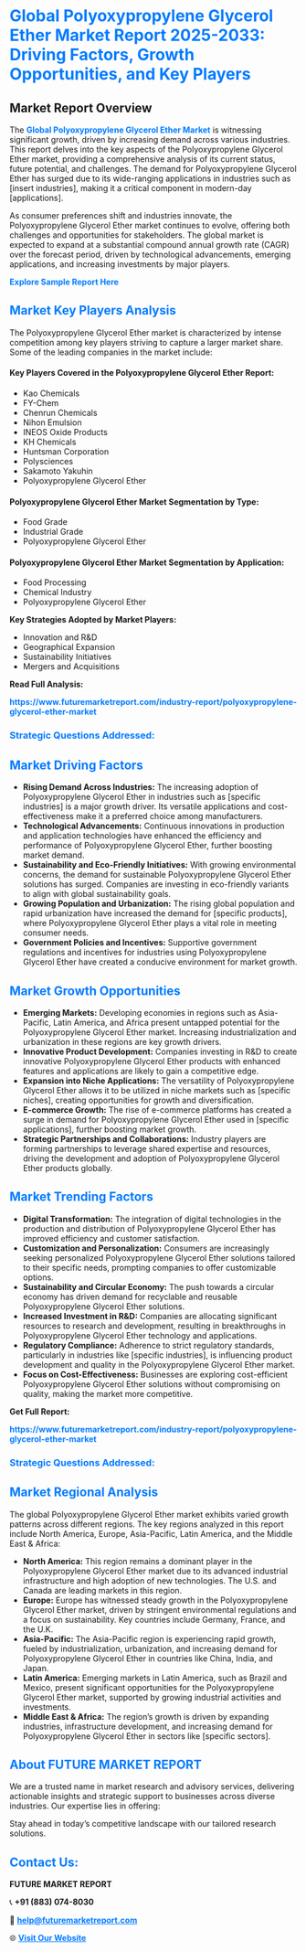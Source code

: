 <h1 style="color: #007BFF;">Global Polyoxypropylene Glycerol Ether Market Report 2025-2033: Driving Factors, Growth Opportunities, and Key Players</h1>

<section id="overview">
<h2>Market Report Overview</h2>
<p>The <a href="https://www.futuremarketreport.com/industry-report/polyoxypropylene-glycerol-ether-market" style="color: #007BFF; text-decoration: none;"><strong>Global Polyoxypropylene Glycerol Ether Market</strong></a> is witnessing significant growth, driven by increasing demand across various industries. This report delves into the key aspects of the Polyoxypropylene Glycerol Ether market, providing a comprehensive analysis of its current status, future potential, and challenges. The demand for Polyoxypropylene Glycerol Ether has surged due to its wide-ranging applications in industries such as [insert industries], making it a critical component in modern-day [applications].</p>
<p>As consumer preferences shift and industries innovate, the Polyoxypropylene Glycerol Ether market continues to evolve, offering both challenges and opportunities for stakeholders. The global market is expected to expand at a substantial compound annual growth rate (CAGR) over the forecast period, driven by technological advancements, emerging applications, and increasing investments by major players.</p>
</section>

<section id="overview">
<p><a href="https://www.futuremarketreport.com/request-sample/reportId=98935" style="color: #007BFF; text-decoration: none;"><strong>Explore Sample Report Here</strong></a></p>
</section>

<section id="key-players">
<h2 style="color: #007BFF;">Market Key Players Analysis</h2>
<p>The Polyoxypropylene Glycerol Ether market is characterized by intense competition among key players striving to capture a larger market share. Some of the leading companies in the market include:</p>
<h4>Key Players Covered in the Polyoxypropylene Glycerol Ether Report:</h4>
<ul><li>Kao Chemicals</li><li>FY-Chem</li><li>Chenrun Chemicals</li><li>Nihon Emulsion</li><li>INEOS Oxide Products</li><li>KH Chemicals</li><li>Huntsman Corporation</li><li>Polysciences</li><li>Sakamoto Yakuhin</li><li>Polyoxypropylene Glycerol Ether</li></ul>
<h4>Polyoxypropylene Glycerol Ether Market Segmentation by Type:</h4>
<ul><li>Food Grade</li><li>Industrial Grade</li><li>Polyoxypropylene Glycerol Ether</li></ul>

<h4>Polyoxypropylene Glycerol Ether Market Segmentation by Application:</h4>
<ul><li>Food Processing</li><li>Chemical Industry</li><li>Polyoxypropylene Glycerol Ether</li></ul>
<p><strong>Key Strategies Adopted by Market Players:</strong></p>
<ul>
<li>Innovation and R&D</li>
<li>Geographical Expansion</li>
<li>Sustainability Initiatives</li>
<li>Mergers and Acquisitions</li>
</ul>
</section>

<section>
<p><strong>Read Full Analysis: </strong></p><a href="https://www.futuremarketreport.com/industry-report/polyoxypropylene-glycerol-ether-market" style="color: #007BFF; text-decoration: none;"><strong>https://www.futuremarketreport.com/industry-report/polyoxypropylene-glycerol-ether-market</strong></a>
<h3 style="color: #007BFF;">Strategic Questions Addressed:</h3>
</section>

<section id="driving-factors">
<h2 style="color: #007BFF;">Market Driving Factors</h2>
<ul>
<li><strong>Rising Demand Across Industries:</strong> The increasing adoption of Polyoxypropylene Glycerol Ether in industries such as [specific industries] is a major growth driver. Its versatile applications and cost-effectiveness make it a preferred choice among manufacturers.</li>
<li><strong>Technological Advancements:</strong> Continuous innovations in production and application technologies have enhanced the efficiency and performance of Polyoxypropylene Glycerol Ether, further boosting market demand.</li>
<li><strong>Sustainability and Eco-Friendly Initiatives:</strong> With growing environmental concerns, the demand for sustainable Polyoxypropylene Glycerol Ether solutions has surged. Companies are investing in eco-friendly variants to align with global sustainability goals.</li>
<li><strong>Growing Population and Urbanization:</strong> The rising global population and rapid urbanization have increased the demand for [specific products], where Polyoxypropylene Glycerol Ether plays a vital role in meeting consumer needs.</li>
<li><strong>Government Policies and Incentives:</strong> Supportive government regulations and incentives for industries using Polyoxypropylene Glycerol Ether have created a conducive environment for market growth.</li>
</ul>
</section>

<section id="growth-opportunities">
<h2 style="color: #007BFF;">Market Growth Opportunities</h2>
<ul>
<li><strong>Emerging Markets:</strong> Developing economies in regions such as Asia-Pacific, Latin America, and Africa present untapped potential for the Polyoxypropylene Glycerol Ether market. Increasing industrialization and urbanization in these regions are key growth drivers.</li>
<li><strong>Innovative Product Development:</strong> Companies investing in R&D to create innovative Polyoxypropylene Glycerol Ether products with enhanced features and applications are likely to gain a competitive edge.</li>
<li><strong>Expansion into Niche Applications:</strong> The versatility of Polyoxypropylene Glycerol Ether allows it to be utilized in niche markets such as [specific niches], creating opportunities for growth and diversification.</li>
<li><strong>E-commerce Growth:</strong> The rise of e-commerce platforms has created a surge in demand for Polyoxypropylene Glycerol Ether used in [specific applications], further boosting market growth.</li>
<li><strong>Strategic Partnerships and Collaborations:</strong> Industry players are forming partnerships to leverage shared expertise and resources, driving the development and adoption of Polyoxypropylene Glycerol Ether products globally.</li>
</ul>
</section>

<section id="trending-factors">
<h2 style="color: #007BFF;">Market Trending Factors</h2>
<ul>
<li><strong>Digital Transformation:</strong> The integration of digital technologies in the production and distribution of Polyoxypropylene Glycerol Ether has improved efficiency and customer satisfaction.</li>
<li><strong>Customization and Personalization:</strong> Consumers are increasingly seeking personalized Polyoxypropylene Glycerol Ether solutions tailored to their specific needs, prompting companies to offer customizable options.</li>
<li><strong>Sustainability and Circular Economy:</strong> The push towards a circular economy has driven demand for recyclable and reusable Polyoxypropylene Glycerol Ether solutions.</li>
<li><strong>Increased Investment in R&D:</strong> Companies are allocating significant resources to research and development, resulting in breakthroughs in Polyoxypropylene Glycerol Ether technology and applications.</li>
<li><strong>Regulatory Compliance:</strong> Adherence to strict regulatory standards, particularly in industries like [specific industries], is influencing product development and quality in the Polyoxypropylene Glycerol Ether market.</li>
<li><strong>Focus on Cost-Effectiveness:</strong> Businesses are exploring cost-efficient Polyoxypropylene Glycerol Ether solutions without compromising on quality, making the market more competitive.</li>
</ul>
</section>

<section>
<p><strong>Get Full Report: </strong></p><a href="https://www.futuremarketreport.com/industry-report/polyoxypropylene-glycerol-ether-market" style="color: #007BFF; text-decoration: none;"><strong>https://www.futuremarketreport.com/industry-report/polyoxypropylene-glycerol-ether-market</strong></a>
<h3 style="color: #007BFF;">Strategic Questions Addressed:</h3>
</section>


<section id="regional-analysis">
<h2 style="color: #007BFF;">Market Regional Analysis</h2>
<p>The global Polyoxypropylene Glycerol Ether market exhibits varied growth patterns across different regions. The key regions analyzed in this report include North America, Europe, Asia-Pacific, Latin America, and the Middle East & Africa:</p>
<ul>
<li><strong>North America:</strong> This region remains a dominant player in the Polyoxypropylene Glycerol Ether market due to its advanced industrial infrastructure and high adoption of new technologies. The U.S. and Canada are leading markets in this region.</li>
<li><strong>Europe:</strong> Europe has witnessed steady growth in the Polyoxypropylene Glycerol Ether market, driven by stringent environmental regulations and a focus on sustainability. Key countries include Germany, France, and the U.K.</li>
<li><strong>Asia-Pacific:</strong> The Asia-Pacific region is experiencing rapid growth, fueled by industrialization, urbanization, and increasing demand for Polyoxypropylene Glycerol Ether in countries like China, India, and Japan.</li>
<li><strong>Latin America:</strong> Emerging markets in Latin America, such as Brazil and Mexico, present significant opportunities for the Polyoxypropylene Glycerol Ether market, supported by growing industrial activities and investments.</li>
<li><strong>Middle East & Africa:</strong> The region’s growth is driven by expanding industries, infrastructure development, and increasing demand for Polyoxypropylene Glycerol Ether in sectors like [specific sectors].</li>
</ul>
</section>

<footer>
<h2 style="color: #007BFF;">About FUTURE MARKET REPORT</h2>
<p>We are a trusted name in market research and advisory services, delivering actionable insights and strategic support to businesses across diverse industries. Our expertise lies in offering:</p>

<p>Stay ahead in today’s competitive landscape with our tailored research solutions.</p>

<h2 style="color: #007BFF;">Contact Us:</h2>
<p><strong>FUTURE MARKET REPORT</strong></p>
<p>📞 <strong>+91 (883) 074-8030</strong></p>
<p>📧 <strong><a href="mailto:help@futuremarketreport.com" style="color: #007BFF;">help@futuremarketreport.com</a></strong></p>
<p>🌐 <strong><a href="https://www.futuremarketreport.com/" style="color: #007BFF;">Visit Our Website</a></strong></p>
</footer>